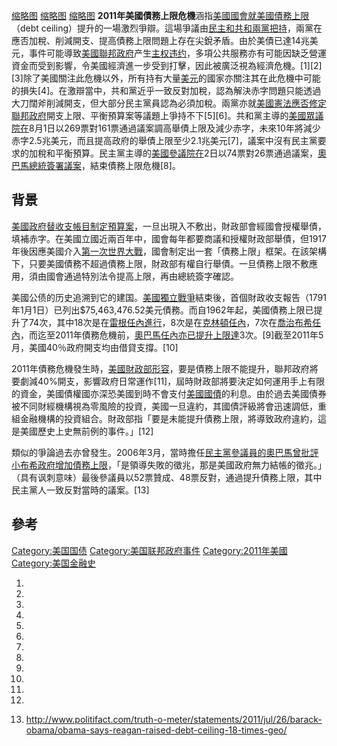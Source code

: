 [缩略图](https://zh.wikipedia.org/wiki/File:Debt_and_Debt_%_to_GDP_-_2010_Budget.png "fig:缩略图") [缩略图](https://zh.wikipedia.org/wiki/File:US_Public_Debt_Ceiling_1981-2010.png "fig:缩略图") [缩略图](https://zh.wikipedia.org/wiki/File:World_countries_Standard_&_Poor's_ratings.svg "fig:缩略图") **2011年美國債務上限危機**涵指[美國國會就美國債務上限](https://zh.wikipedia.org/wiki/美國國會 "wikilink")（debt ceiling）提升的一場激烈爭辯。這場爭議由[民主和](https://zh.wikipedia.org/wiki/美國民主黨 "wikilink")[共和兩黨把持](https://zh.wikipedia.org/wiki/美國共和黨 "wikilink")，兩黨在應否加稅、削減開支、提高債務上限問題上存在尖銳矛盾。由於美債已達14兆美元，事件可能導致[美國聯邦政府](../Page/美國聯邦政府.md "wikilink")产生[主权违约](../Page/主权违约.md "wikilink")，多項公共服務亦有可能因缺乏營運資金而受到影響，令美國經濟進一步受到打擊，因此被廣泛視為經濟危機。\[1\]\[2\]\[3\]除了美國關注此危機以外，所有持有大量[美元](../Page/美元.md "wikilink")的國家亦關注其在此危機中可能的損失\[4\]。在激辯當中，共和黨近乎一致反對加稅，認為解決赤字問題只能透過大刀闊斧削減開支，但大部分民主黨員認為必須加稅。兩黨亦就[美國憲法應否修定](https://zh.wikipedia.org/wiki/美國憲法 "wikilink")[聯邦政府](../Page/聯邦政府.md "wikilink")開支上限、平衡預算案等議題上爭持不下\[5\]\[6\]。共和黨主導的[美國眾議院在](https://zh.wikipedia.org/wiki/美國眾議院 "wikilink")8月1日以269票對161票通過議案調高舉債上限及減少赤字，未來10年將減少赤字2.5兆美元，而且提高政府的舉債上限至少2.1兆美元\[7\]，議案中沒有民主黨要求的加稅和平衡預算。民主黨主導的[美國參議院在](https://zh.wikipedia.org/wiki/美國參議院 "wikilink")2日以74票對26票通過議案，[奧巴馬總統簽署議案](https://zh.wikipedia.org/wiki/奧巴馬 "wikilink")，結束債務上限危機\[8\]。

## 背景

[美國政府替收支帳目制定預算案](https://zh.wikipedia.org/wiki/美國政府 "wikilink")，一旦出現入不敷出，財政部會經國會授權舉債，填補赤字。在美國立國近兩百年中，國會每年都要商議和授權財政部舉債，但1917年後因應美國介入[第一次世界大戰](https://zh.wikipedia.org/wiki/第一次世界大戰 "wikilink")，國會制定出一套「債務上限」框架。在該架構下，只要美國債務不超過債務上限，財政部有權自行舉債。一旦債務上限不敷應用，須由國會通過特別法令提高上限，再由總統簽字確認。

美國公债的历史追溯到它的建国。[美國獨立戰爭](../Page/美國獨立戰爭.md "wikilink")結束後，首個財政收支報告（1791年1月1日）已列出$75,463,476.52美元債務。而自1962年起，美國債務上限已提升了74次，其中18次是在[雷根任內進行](https://zh.wikipedia.org/wiki/雷根 "wikilink")，8次是在[克林頓任內](https://zh.wikipedia.org/wiki/克林頓 "wikilink")，7次在[喬治布希任內](https://zh.wikipedia.org/wiki/喬治布希 "wikilink")，而迄至2011年債務危機前，[奧巴馬任內亦已提升上限達](https://zh.wikipedia.org/wiki/奧巴馬 "wikilink")3次。\[9\]截至2011年5月，美國40％政府開支均由借貸支撐。\[10\]

2011年債務危機發生時，[美國財政部形容](https://zh.wikipedia.org/wiki/美國財政部 "wikilink")，要是債務上限不能提升，聯邦政府將要劇減40%開支，影響政府日常運作\[11\]，屆時財政部將要決定如何運用手上有限的資金，美國債權國亦深恐美國到時不會支付[美國國債](../Page/美國國債.md "wikilink")的利息。由於過去美國債券被不同財經機構視為零風險的投資，美國一旦違約，其國債評級將會迅速調低，重組金融機構的投資組合。財政部指「要是未能提升債務上限，將導致政府違約，這是美國歷史上史無前例的事件。」\[12\]

類似的爭論過去亦曾發生。2006年3月，當時擔任[民主黨](https://zh.wikipedia.org/wiki/民主黨 "wikilink")[參議員的](https://zh.wikipedia.org/wiki/參議員 "wikilink")[奧巴馬曾批評](https://zh.wikipedia.org/wiki/奧巴馬 "wikilink")[小布希政府增加債務上限](https://zh.wikipedia.org/wiki/小布希 "wikilink")，「是領導失敗的徵兆，那是美國政府無力結帳的徵兆。」（具有讽刺意味）最後參議員以52票贊成、48票反對，通過提升債務上限，其中民主黨人一致反對當時的議案。\[13\]

## 參考

[Category:美国国债](https://zh.wikipedia.org/wiki/Category:美国国债 "wikilink") [Category:美国联邦政府事件](https://zh.wikipedia.org/wiki/Category:美国联邦政府事件 "wikilink") [Category:2011年美國](https://zh.wikipedia.org/wiki/Category:2011年美國 "wikilink") [Category:美国金融史](https://zh.wikipedia.org/wiki/Category:美国金融史 "wikilink")

1.

2.

3.

4.

5.

6.

7.

8.

9.

10.

11.
12.

13. <http://www.politifact.com/truth-o-meter/statements/2011/jul/26/barack-obama/obama-says-reagan-raised-debt-ceiling-18-times-geo/>